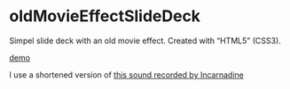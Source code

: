 oldMovieEffectSlideDeck
=======================

Simpel slide deck with an old movie effect. Created with “HTML5” (CSS3).


<a href="http://www.woudziel.nl/githubdemo/oldMovieEffectSlideDeck/">demo</a>

I use a shortened version of <a href="http://freesound.org/people/Incarnadine/sounds/16997/">this sound recorded by Incarnadine</a>